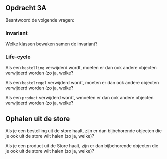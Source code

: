 ## Opdracht 3A

Beantwoord de volgende vragen:

### Invariant

Welke klassen bewaken samen de invariant?
 
>

### Life-cycle

Als een `bestelling` verwijderd wordt, moeten er dan ook andere objecten verwijderd worden (zo ja, welke?

>

Als een `bestelregel` verwijderd wordt, moeten er dan ook andere objecten verwijderd worden (zo ja, welke?

> 

Als een `product` verwijderd wordt, wmoeten er dan ook andere objecten verwijderd worden (zo ja, welke?

> 

## Ophalen uit de store

Als je een bestelling uit de store haalt, zijn er dan bijbehorende objecten die je ook uit de store wilt halen (zo ja, welke)?

>

Als je een product uit de Store haalt, zijn er dan bijbehorende objecten die je ook uit de store wilt halen (zo ja, welke)?

> 

